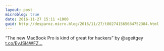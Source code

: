 ```yaml
---
layout: post
microblog: true
date: 2016-11-27 15:11 +1000
guid: http://desparoz.micro.blog/2016/11/27/t802741565684752384.html
---
```

“The new MacBook Pro is kind of great for hackers” by @ageitgey [t.co/EvJSl4WFZ...](https://t.co/EvJSl4WFZN)
